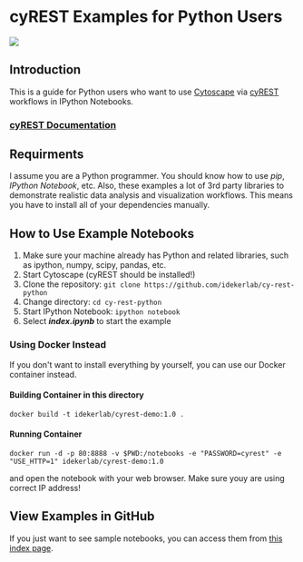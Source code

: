 # cyREST Examples for Python Users 

![](http://cl.ly/XohP/logo300.png)


## Introduction
This is a guide for Python users who want to use [Cytoscape](http://www.cytoscape.org/index.html) via [cyREST](http://apps.cytoscape.org/apps/cyrest) workflows in IPython Notebooks. 

### [cyREST Documentation](https://github.com/idekerlab/cyREST/wiki)

## Requirments
I assume you are a Python programmer.  You should know how to use _pip_, _IPython Notebook_, etc.  Also, these examples a lot of 3rd party libraries to demonstrate realistic data analysis and visualization workflows.  This means you have to install all of your dependencies manually.


## How to Use Example Notebooks

1. Make sure your machine already has Python and related libraries, such as ipython, numpy, scipy, pandas, etc.
1. Start Cytoscape (cyREST should be installed!)
1. Clone the repository: ```git clone https://github.com/idekerlab/cy-rest-python```
1. Change directory: ```cd cy-rest-python```
1. Start IPython Notebook: ```ipython notebook```
1. Select _**index.ipynb**_ to start the example

### Using Docker Instead
If you don't want to install everything by yourself, you can use our Docker container instead.

#### Building Container in this directory
```
docker build -t idekerlab/cyrest-demo:1.0 .
```

#### Running Container
```
docker run -d -p 80:8888 -v $PWD:/notebooks -e "PASSWORD=cyrest" -e "USE_HTTP=1" idekerlab/cyrest-demo:1.0
```

and open the notebook with your web browser.  Make sure youy are using correct IP address!

## View Examples in GitHub
If you just want to see sample notebooks, you can access them from [this index page](https://github.com/idekerlab/cy-rest-python/blob/develop/index.ipynb).

